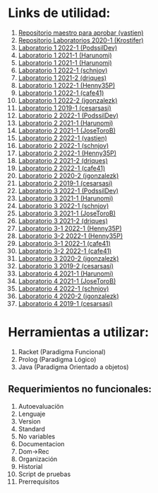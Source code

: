 # Links de utilidad:
1. [Repositorio maestro para aprobar (vastien)](https://github.com/vastien/paradigmas-de-la-programacion)
2. [Repositorio Laboratorios 2020-1 (Krostifer)](https://github.com/Krostifer/Paradigmas-de-programacion)
3. [Laboratorio 1 2022-1 (PodssilDev)](https://github.com/PodssilDev/Paradigmas_Laboratorio_1_Racket_Scheme)
4. [Laboratorio 1 2021-1 (Harunomi)](https://github.com/Harunomi/Lab1_20387754_Parada)
5. [Laboratorio 1 2021-1 (Harunomi)](https://github.com/JoseToroB/lab1_20329232_Toro)
6. [Laboratorio 1 2022-1 (schnjov)](https://github.com/schnjov/lab1_20278543_Schneider)
7. [Laboratorio 1 2021-2 (driques)](https://github.com/driques/lab1_20595397_Riquelme)
8. [Laboratorio 1 2022-1 (Henny35P)](https://github.com/Henny35P/DobbleRacket)
9. [Laboratorio 1 2022-1 (cafe41)](https://github.com/cafe41/LabScheme2022-1)
10. [Laboratorio 1 2022-2 (jgonzalezk)](https://github.com/jgonzalezk/Lab-1-Paradigmas-02-2020)
11. [Laboratorio 1 2019-1 (cesarsasi)](https://github.com/cesarsasi/JuegoAsteroids_ParadigmaFuncional)
12. [Laboratorio 2 2022-1 (PodssilDev)](https://github.com/PodssilDev/Paradigmas_Laboratorio_2_Prolog)
13. [Laboratorio 2 2021-1 (Harunomi)](https://github.com/Harunomi/Lab2_20387754_Parada)
14. [Laboratorio 2 2021-1 (JoseToroB)](https://github.com/JoseToroB/lab2_20329232_Toro)
15. [Laboratorio 2 2022-1 (vastien)](https://github.com/vastien/prolog-dobble-simulator/)
16. [Laboratorio 2 2022-1 (schnjov)](https://github.com/schnjov/lab2_20278543_Schneider)
17. [Laboratorio 2 2022-1 (Henny35P)](https://github.com/Henny35P/DobbleProlog)
18. [Laboratorio 2 2021-2 (driques)](https://github.com/driques/lab2_20595397_Riquelme)
19. [Laboratorio 2 2022-1 (cafe41)](https://github.com/cafe41/LabProlog2022-1)
20. [Laboratorio 2 2020-2 (jgonzalezk)](https://github.com/jgonzalezk/Lab-2-Paradigmas-02-2020)
21. [Laboratorio 2 2019-1 (cesarsasi)](https://github.com/cesarsasi/JuegoAsteroids-ParadigmaLogico)
22. [Laboratorio 3 2022-1 (PodssilDev)](https://github.com/PodssilDev/Paradigmas_Laboratorio_3_POO_Java)
23. [Laboratorio 3 2021-1 (Harunomi)](https://github.com/Harunomi/Lab3_20387754_Parada)
24. [Laboratorio 3 2022-1 (schnjov)](https://github.com/schnjov/lab3_20278543_Schneider)
25. [Laboratorio 3 2021-1 (JoseToroB)](https://github.com/JoseToroB/lab3_20329232_Toro)
26. [Laboratorio 3 2021-2 (driques)](https://github.com/driques/lab3_20595397_Riquelme)
27. [Laboratorio 3-1 2022-1 (Henny35P)](https://github.com/Henny35P/DobbleJava/)
28. [Laboratorio 3-2 2022-1 (Henny35P)](https://github.com/Henny35P/DobbleJavaUI)
29. [Laboratorio 3-1 2022-1 (cafe41)](https://github.com/cafe41/LabJava2022-1)
30. [Laboratorio 3-2 2022-1 (cafe41)](https://github.com/cafe41/LabGUI2022-1)
31. [Laboratorio 3 2020-2 (jgonzalezk)](https://github.com/jgonzalezk/Lab-3-Paradigmas-02-2020)
32. [Laboratorio 3 2019-2 (cesarsasi)](https://github.com/cesarsasi/JuegoAsteroids-JavaPOO)
33. [Laboratorio 4 2021-1 (Harunomi)](https://github.com/Harunomi/Lab4_20387754_Parada)
34. [Laboratorio 4 2021-1 (JoseToroB)](https://github.com/JoseToroB/lab4_20329232_Toro)
35. [Laboratorio 4 2022-1 (schnjov)](https://github.com/schnjov/lab4_20278543_Schneider)
36. [Laboratorio 4 2020-2 (jgonzalezk)](https://github.com/jgonzalezk/Lab-4-Paradigmas-02-2020)
37. [Laboratorio 4 2019-1 (cesarsasi)](https://github.com/cesarsasi/JuegoAsteroids_ParadigmaOrientadoaServicios)

# Herramientas a utilizar:
1. Racket (Paradigma Funcional) 
2. Prolog (Paradigma Lógico)
3. Java (Paradigma Orientado a objetos)

## Requerimientos no funcionales:
1. Autoevaluaciön
2. Lenguaje
3. Version
4. Standard
5. No variables
6. Documentacion
7. Dom->Rec
8. Organización
9. Historial
10. Script de pruebas
11. Prerrequisitos